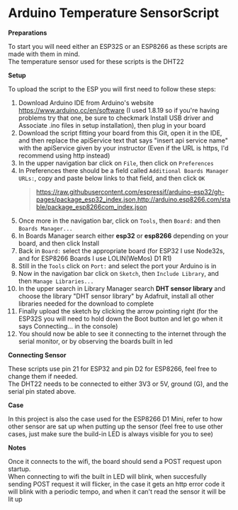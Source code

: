 # Arduino Temperature SensorScript
**Preparations**

To start you will need either an ESP32S or an ESP8266 as these scripts are made with them in mind.<br/>
The temperature sensor used for these scripts is the DHT22

**Setup**

To upload the script to the ESP you will first need to follow these steps:

 1. Download Arduino IDE from Arduino's website https://www.arduino.cc/en/software (I used 1.8.19 so if you're having problems try that one, be sure to checkmark Install USB driver and Associate .ino files in setup installation), then plug in your board
 2. Download the script fitting your board from this Git, open it in the IDE, and then replace the apiService text that says "insert api service name" with the apiService given by your instructor (Even if the URL is https, I'd recommend using http instead)
 3. In the upper navigation bar click on `File`, then click on `Preferences`
 4. In Preferences there should be a field called `Additional Boards Manager URLs:`,
    copy and paste below links to that field, and then click `OK`
    > https://raw.githubusercontent.com/espressif/arduino-esp32/gh-pages/package_esp32_index.json,http://arduino.esp8266.com/stable/package_esp8266com_index.json
 5. Once more in the navigation bar, click on `Tools`, then `Board:` and then `Boards Manager...`
 6. In Boards Manager search either __esp32__ or __esp8266__ depending on your board, and then click Install
 7. Back in `Board:` select the appropriate board (for ESP32 I use Node32s, and for ESP8266 Boards I use LOLIN(WeMos) D1 R1)
 6. Still in the `Tools` click on `Port:` and select the port your Arduino is in
 7. Now in the navigation bar click on `Sketch`, then `Include Library`, and then `Manage Libraries...`
 8. In the upper search in Library Manager search __DHT sensor library__ and choose the library "DHT sensor library" by Adafruit, install all other libraries needed for the download to complete
 9. Finally upload the sketch by clicking the arrow pointing right (for the ESP32S you will need to hold down the Boot button and let go when it says Connecting... in the console)
 10. You should now be able to see it connecting to the internet through the serial monitor, or by observing the boards built in led

**Connecting Sensor**

These scripts use pin 21 for ESP32 and pin D2 for ESP8266, feel free to change them if needed.<br/>
The DHT22 needs to be connected to either 3V3 or 5V, ground (G), and the serial pin stated above.

**Case**

In this project is also the case used for the ESP8266 D1 Mini, refer to how other sensor are sat up when putting up the sensor (feel free to use other cases, just make sure the build-in LED is always visible for you to see)

**Notes**

Once it connects to the wifi, the board should send a POST request upon startup.<br/>
When connecting to wifi the built in LED will blink, when succesfully sending POST request it will flicker, in the case it gets an http error code it will blink with a periodic tempo, and when it can't read the sensor it will be lit up
